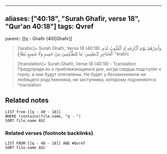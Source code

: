 
---
aliases: ["40:18", "Surah Ghafir, verse 18", "Qur'an 40:18"]
tags: Qvref
---

parent:: [[q - Ghafir (40)|Ghafir]]

> [!arabic]+ Surah Ghafir, Verse 18 (40:18)
> <span class="quran-arabic">وَأَنذِرْهُمْ يَوْمَ ٱلْـَٔازِفَةِ إِذِ ٱلْقُلُوبُ لَدَى ٱلْحَنَاجِرِ كَـٰظِمِينَ ۚ مَا لِلظَّـٰلِمِينَ مِنْ حَمِيمٍ وَلَا شَفِيعٍ يُطَاعُ</span>
^arabic

> [!translation]+ Surah Ghafir, Verse 18 (40:18) - Translation
> Предупреди их о приближающемся дне, когда сердца подступят к горлу, и они будут опечалены. Не будет у беззаконников ни любящего родственника, ни заступника, которому подчиняются.
^translation



## Related notes
```dataview
LIST from [[q - 40 - 18]]
WHERE !contains(file.name, "q - ")
SORT file.name ASC
```

### Related verses (footnote backlinks)
```dataview
LIST FROM [[q - 40 - 18]] AND #Qvref
SORT file.name ASC
```

